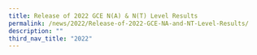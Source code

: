 ```yaml
---
title: Release of 2022 GCE N(A) & N(T) Level Results
permalink: /news/2022/Release-of-2022-GCE-NA-and-NT-Level-Results/
description: ""
third_nav_title: "2022"
---
```

